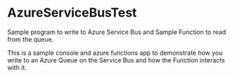 # AzureServiceBusTest
Sample program to write to Azure Service Bus and Sample Function to read from the queue.

This is a sample console and azure functions app to demonstrate how you write to an Azure Queue on the Service Bus and how the Function interacts with it. 
